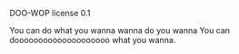 DOO-WOP license 0.1

You can do what you wanna wanna do you wanna
You can doooooooooooooooooooo what you wanna.
